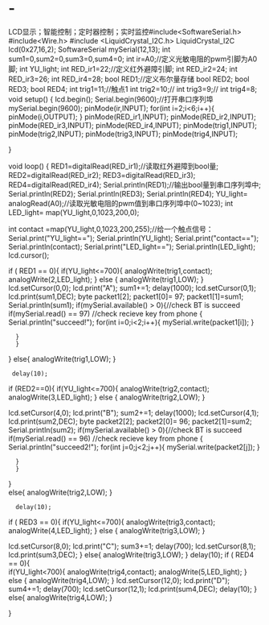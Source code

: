 # -
 LCD显示；智能控制；定时器控制；实时监控#include<SoftwareSerial.h>
#include<Wire.h>
#include <LiquidCrystal_I2C.h>
LiquidCrystal_I2C lcd(0x27,16,2);
SoftwareSerial mySerial(12,13);
int sum1=0,sum2=0,sum3=0,sum4=0;
int  ir=A0;//定义光敏电阻的pwm引脚为A0脚;
int YU_light;
int  RED_ir1=22;//定义红外避障引脚;
int  RED_ir2=24;
int  RED_ir3=26;
int  RED_ir4=28;
bool RED1;//定义布尔量存储
bool RED2;
bool RED3;
bool RED4;
int trig1=11;//触点1
int trig2=10;//
int trig3=9;//
int trig4=8;
void setup() {
   lcd.begin();
   Serial.begin(9600);//打开串口序列埠
   mySerial.begin(9600);
   pinMode(ir,INPUT);
   for(int i=2;i<6;i++){
   pinMode(i,OUTPUT);
   }
   pinMode(RED_ir1,INPUT);
   pinMode(RED_ir2,INPUT);
   pinMode(RED_ir3,INPUT);
   pinMode(RED_ir4,INPUT);
   pinMode(trig1,INPUT);
   pinMode(trig2,INPUT);
   pinMode(trig3,INPUT);
   pinMode(trig4,INPUT);
   
}

void loop() {
  RED1=digitalRead(RED_ir1);//读取红外避障到bool量;
  RED2=digitalRead(RED_ir2);
  RED3=digitalRead(RED_ir3);
  RED4=digitalRead(RED_ir4);
   Serial.println(RED1);//输出bool量到串口序列埠中;
   Serial.println(RED2);
   Serial.println(RED3);
   Serial.println(RED4);
   YU_light= analogRead(A0);//读取光敏电阻的pwm值到串口序列埠中(0~1023);
int LED_light=  map(YU_light,0,1023,200,0);

int contact =map(YU_light,0,1023,200,255);//给一个触点信号：
   Serial.print("YU_light==");
   Serial.println(YU_light);
   Serial.print("contact==");
   Serial.println(contact);
   Serial.print("LED_light==");
   Serial.println(LED_light);
   lcd.cursor();
   
if ( RED1 == 0){
     if(YU_light<=700){
      analogWrite(trig1,contact);
      analogWrite(2,LED_light);
    }
   else {
    analogWrite(trig1,LOW);
   }
     lcd.setCursor(0,0);
     lcd.print("A");
       sum1+=1;
       delay(1000);
      lcd.setCursor(0,1);
      lcd.print(sum1,DEC);
  byte packet1[2];
  packet1[0]= 97;
  packet1[1]=sum1;
  Serial.println(sum1);
    if(mySerial.available() > 0){//check BT is succeed
    if(mySerial.read() == 97) //check recieve key from phone
    {
      Serial.println("succeed!");
      for(int i=0;i<2;i++){
          mySerial.write(packet1[i]);
      }
      
      }
      }
   }
 else{
   analogWrite(trig1,LOW);
 }

     delay(10);
if (RED2==0){ 
    if(YU_light<=700){
      analogWrite(trig2,contact);
      analogWrite(3,LED_light);
    }
   else {
    analogWrite(trig2,LOW);
   }
    
   lcd.setCursor(4,0);
     lcd.print("B");
       sum2+=1;
       delay(1000);
      lcd.setCursor(4,1);
      lcd.print(sum2,DEC);
  byte packet2[2];
  packet2[0]= 96;
  packet2[1]=sum2;
  Serial.println(sum2);
    if(mySerial.available() > 0){//check BT is succeed
    if(mySerial.read() == 96) //check recieve key from phone
    {
      Serial.println("succeed2!");
      for(int j=0;j<2;j++){
          mySerial.write(packet2[j]);
      }
      
      }
      }
}   
 else{
  analogWrite(trig2,LOW);
  }
 
      delay(10);
if ( RED3 == 0){
     if(YU_light<=700){
      analogWrite(trig3,contact);
      analogWrite(4,LED_light);
    }
   else {
    analogWrite(trig3,LOW);
   }
   
   lcd.setCursor(8,0);
     lcd.print("C");
       sum3+=1;
       delay(700);
      lcd.setCursor(8,1);
      lcd.print(sum3,DEC);
 }
 else{
   analogWrite(trig3,LOW);
 }
       delay(10);
 if ( RED4 == 0){  
     if(YU_light<700){
      analogWrite(trig4,contact);
      analogWrite(5,LED_light);
    }
   else {
    analogWrite(trig4,LOW);
  }
  lcd.setCursor(12,0);
     lcd.print("D");
       sum4+=1;
       delay(700);
      lcd.setCursor(12,1);
      lcd.print(sum4,DEC);
  delay(10);
 }
 else{
   analogWrite(trig4,LOW);
   }

}
